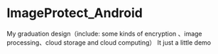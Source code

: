 # ImageProtect_Android
My graduation design（include: some kinds of encryption 、image processing、cloud storage and cloud computing）
It just a little demo
